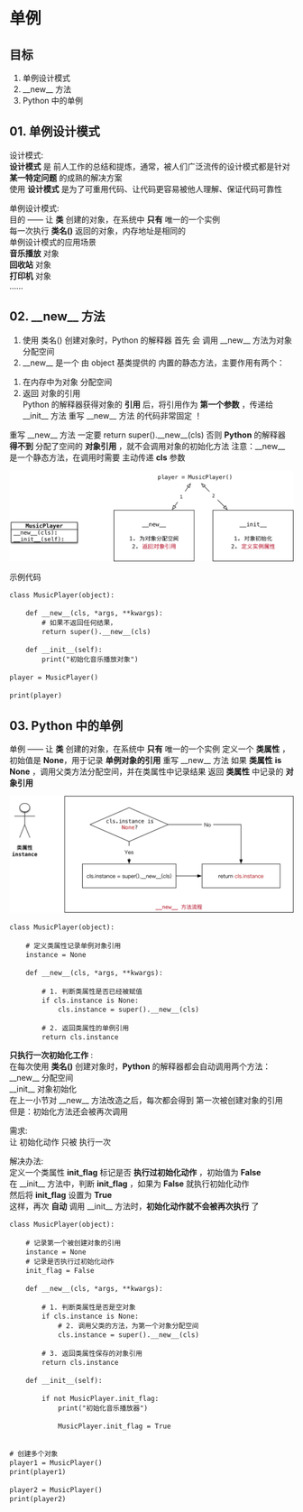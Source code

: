 # 单例

## 目标
1. 单例设计模式
2. \_\_new\_\_ 方法
3. Python 中的单例

## 01. 单例设计模式

设计模式:  
__设计模式__ 是 前人工作的总结和提炼，通常，被人们广泛流传的设计模式都是针对 __某一特定问题__ 的成熟的解决方案  
使用 __设计模式__ 是为了可重用代码、让代码更容易被他人理解、保证代码可靠性  

单例设计模式:  
目的 —— 让 __类__ 创建的对象，在系统中 __只有__ 唯一的一个实例  
每一次执行 __类名()__ 返回的对象，内存地址是相同的  
单例设计模式的应用场景  
__音乐播放__ 对象  
__回收站__ 对象  
__打印机__ 对象  
……


## 02. \_\_new\_\_ 方法
1. 使用 类名() 创建对象时，Python 的解释器 首先 会 调用 \_\_new\_\_ 方法为对象 分配空间
2. \_\_new\_\_ 是一个 由 object 基类提供的 内置的静态方法，主要作用有两个：
  1) 在内存中为对象 分配空间  
  2) 返回 对象的引用  
Python 的解释器获得对象的 __引用__ 后，将引用作为 __第一个参数__ ，传递给 \_\_init\_\_ 方法
重写 \_\_new\_\_ 方法 的代码非常固定 ！

重写 \_\_new\_\_ 方法 一定要 return super().\_\_new\_\_(cls)
否则 __Python__ 的解释器 __得不到__ 分配了空间的 __对象引用__ ，就不会调用对象的初始化方法
注意：\_\_new\_\_ 是一个静态方法，在调用时需要 主动传递 __cls__ 参数

![img](https://github.com/marxlee/Development-doc/blob/master/python/images/py_a6_1.png)

示例代码
```
class MusicPlayer(object):

    def __new__(cls, *args, **kwargs):
        # 如果不返回任何结果，
        return super().__new__(cls)

    def __init__(self):
        print("初始化音乐播放对象")

player = MusicPlayer()

print(player)
```

## 03. Python 中的单例
单例 —— 让 __类__ 创建的对象，在系统中 __只有__ 唯一的一个实例
定义一个 __类属性__ ，初始值是 __None__，用于记录 __单例对象的引用__
重写 \_\_new\_\_ 方法
如果 __类属性__ __is None__ ，调用父类方法分配空间，并在类属性中记录结果
返回 __类属性__ 中记录的 __对象引用__

![img](https://github.com/marxlee/Development-doc/blob/master/python/images/py_a6_2.png)

```
class MusicPlayer(object):

    # 定义类属性记录单例对象引用
    instance = None

    def __new__(cls, *args, **kwargs):

        # 1. 判断类属性是否已经被赋值
        if cls.instance is None:
            cls.instance = super().__new__(cls)

        # 2. 返回类属性的单例引用
        return cls.instance
```

__只执行一次初始化工作__ :  
在每次使用 __类名()__ 创建对象时，__Python__ 的解释器都会自动调用两个方法：  
\_\_new\_\_ 分配空间  
\_\_init\_\_ 对象初始化  
在上一小节对 \_\_new\_\_ 方法改造之后，每次都会得到 第一次被创建对象的引用  
但是：初始化方法还会被再次调用  

需求:  
让 初始化动作 只被 执行一次  

解决办法:  
定义一个类属性 __init\_flag__ 标记是否 __执行过初始化动作__ ，初始值为 __False__  
在 \_\_init\_\_ 方法中，判断 __init\_flag__ ，如果为 __False__ 就执行初始化动作  
然后将 __init\_flag__ 设置为 __True__  
这样，再次 __自动__ 调用 \_\_init\_\_ 方法时，__初始化动作就不会被再次执行__ 了  

```
class MusicPlayer(object):

    # 记录第一个被创建对象的引用
    instance = None
    # 记录是否执行过初始化动作
    init_flag = False

    def __new__(cls, *args, **kwargs):

        # 1. 判断类属性是否是空对象
        if cls.instance is None:
            # 2. 调用父类的方法，为第一个对象分配空间
            cls.instance = super().__new__(cls)

        # 3. 返回类属性保存的对象引用
        return cls.instance

    def __init__(self):

        if not MusicPlayer.init_flag:
            print("初始化音乐播放器")

            MusicPlayer.init_flag = True


# 创建多个对象
player1 = MusicPlayer()
print(player1)

player2 = MusicPlayer()
print(player2)

```





